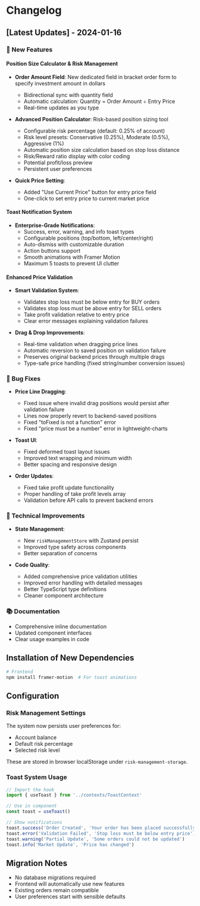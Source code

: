 # Changelog

## [Latest Updates] - 2024-01-16

### 🎯 New Features

#### Position Size Calculator & Risk Management
- **Order Amount Field**: New dedicated field in bracket order form to specify investment amount in dollars
  - Bidirectional sync with quantity field
  - Automatic calculation: Quantity = Order Amount ÷ Entry Price
  - Real-time updates as you type
  
- **Advanced Position Calculator**: Risk-based position sizing tool
  - Configurable risk percentage (default: 0.25% of account)
  - Risk level presets: Conservative (0.25%), Moderate (0.5%), Aggressive (1%)
  - Automatic position size calculation based on stop loss distance
  - Risk/Reward ratio display with color coding
  - Potential profit/loss preview
  - Persistent user preferences

- **Quick Price Setting**: 
  - Added "Use Current Price" button for entry price field
  - One-click to set entry price to current market price

#### Toast Notification System
- **Enterprise-Grade Notifications**: 
  - Success, error, warning, and info toast types
  - Configurable positions (top/bottom, left/center/right)
  - Auto-dismiss with customizable duration
  - Action buttons support
  - Smooth animations with Framer Motion
  - Maximum 5 toasts to prevent UI clutter

#### Enhanced Price Validation
- **Smart Validation System**:
  - Validates stop loss must be below entry for BUY orders
  - Validates stop loss must be above entry for SELL orders
  - Take profit validation relative to entry price
  - Clear error messages explaining validation failures
  
- **Drag & Drop Improvements**:
  - Real-time validation when dragging price lines
  - Automatic reversion to saved position on validation failure
  - Preserves original backend prices through multiple drags
  - Type-safe price handling (fixed string/number conversion issues)

### 🐛 Bug Fixes

- **Price Line Dragging**:
  - Fixed issue where invalid drag positions would persist after validation failure
  - Lines now properly revert to backend-saved positions
  - Fixed "toFixed is not a function" error
  - Fixed "price must be a number" error in lightweight-charts

- **Toast UI**:
  - Fixed deformed toast layout issues
  - Improved text wrapping and minimum width
  - Better spacing and responsive design

- **Order Updates**:
  - Fixed take profit update functionality
  - Proper handling of take profit levels array
  - Validation before API calls to prevent backend errors

### 🔧 Technical Improvements

- **State Management**:
  - New `riskManagementStore` with Zustand persist
  - Improved type safety across components
  - Better separation of concerns

- **Code Quality**:
  - Added comprehensive price validation utilities
  - Improved error handling with detailed messages
  - Better TypeScript type definitions
  - Cleaner component architecture

### 📚 Documentation

- Comprehensive inline documentation
- Updated component interfaces
- Clear usage examples in code

## Installation of New Dependencies

```bash
# Frontend
npm install framer-motion  # For toast animations
```

## Configuration

### Risk Management Settings
The system now persists user preferences for:
- Account balance
- Default risk percentage
- Selected risk level

These are stored in browser localStorage under `risk-management-storage`.

### Toast System Usage

```typescript
// Import the hook
import { useToast } from '../contexts/ToastContext'

// Use in component
const toast = useToast()

// Show notifications
toast.success('Order Created', 'Your order has been placed successfully')
toast.error('Validation Failed', 'Stop loss must be below entry price')
toast.warning('Partial Update', 'Some orders could not be updated')
toast.info('Market Update', 'Price has changed')
```

## Migration Notes

- No database migrations required
- Frontend will automatically use new features
- Existing orders remain compatible
- User preferences start with sensible defaults